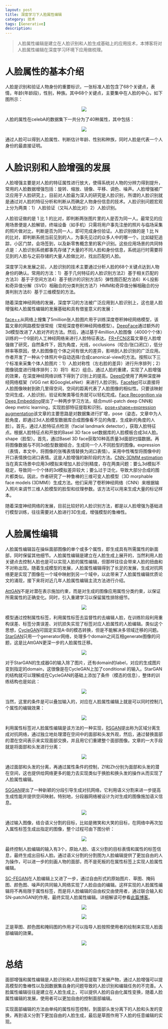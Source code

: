 ```yaml
---
layout: post
title: 深度学习下人脸属性编辑
category: 技术
tags: [Generative]
description: 
---
```


> 人脸属性编辑是建立在人脸识别和人脸生成基础上的应用技术，本博客将对人脸属性编辑在深度学习环境下应用做梳理。

# 人脸属性的基本介绍

人脸是识别和验证人物身份的重要标识，一张标准人脸包含了68个关键点，表情，年龄(年龄段)，性别，种族。其中68个关键点，主要集中在人脸的中心，如下图所示：

<p align="center">
    <img src="/assets/img/dataset/Faceedit1.png">
</p>

人脸的属性在celebA的数据集下一共分为了40种属性，其中包括：

<p align="center">
    <img src="/assets/img/dataset/Faceedit2.png">
</p>

通过人脸可以得到人脸属性、判断估计年龄、性别和种族，同时人脸是代表一个人身份的最直接证明。

# 人脸识别和人脸增强的发展

人脸增强主要是对人脸的特征属性进行放大，使得系统对人物的分辨力得到提升，常用的人脸数据增强包括：旋转、缩放、镜像、平移、调色、噪声。人脸增强被广泛应用于人脸研究上，目前对人脸最为深入的研究是人脸识别，所谓的人脸识别就是通过对人脸的特征分析和判断从而确定人物身份信息的技术。人脸识别问题宏观上分为两类：1）人脸验证（又叫人脸比对）2）人脸识别。

人脸验证做的是 1 比 1 的比对，即判断两张图片里的人是否为同一人。最常见的应用场景便是人脸解锁，终端设备（如手机）只需将用户事先注册的照片与临场采集的照片做对比，判断是否为同一人，即可完成身份验证。人脸识别做的是 1 比 N 的比对，即判断系统当前见到的人，为事先见过的众多人中的哪一个。比如疑犯追踪，小区门禁，会场签到，以及新零售概念里的客户识别。这些应用场景的共同特点是：人脸识别系统都事先存储了大量的不同人脸和身份信息，系统运行时需要将见到的人脸与之前存储的大量人脸做比对，找出匹配的人脸。

深度学习未发展之前，人脸识别的技术主要通过分析人脸的68个关键点达到人物身份的确认。常用的方法：1）基于几何特征的人脸识别方法2）基于相关匹配的方法3）基于子空间方法4）基于统计的识别方法5）弹性图匹配方法6）K-L投影和奇异值分解（SVD）相融合的分类判别方法7）HMM和奇异值分解相融合的分类判别方法8）基于三维模型的方法。

随着深度神经网络的发展，深度学习的方法被广泛应用到人脸识别上，这也是人脸增强和人脸属性编辑的发展基础和具有借鉴意义的发展：

[face++](http://xueshu.baidu.com/usercenter/paper/show?paperid=628ecff0bf9ee4a3a6cea9d3fbca0fd3&site=xueshu_se)从网络上搜集了5million张人脸图片用于训练深度卷积神经网络模型，该篇文章的网路模型很常规（常规深度卷积神经网络模型）。[DeepFace](http://xueshu.baidu.com/usercenter/paper/show?paperid=4f6ebc430416b52c9d52b5bad9b87083&site=xueshu_se)通过额外的3d模型改进了人脸对齐的方法。然后，通过基于4million人脸图像（4000个个体）训练的一个9层的人工神经网络来进行人脸特征表达。[FR+FCN](http://xueshu.baidu.com/usercenter/paper/show?paperid=01772567cb2a0ba5ab6e0ab7238f1441&site=xueshu_se)这篇文章在人脸增强做了研究，自然条件下，因为角度，光线，occlusions（咬合/张口闭口），低分辨率等原因，使人脸图像在个体之间有很大的差异，影响到人脸识别的广泛应用。作者开发了一种从个体照片中自动选择/合成canonical-view的方法。按照以下三个标准来采集个体人脸图片：1）人脸对称性（左右脸的差异）进行升序排列；2）图像锐度进行降序排列；3）将1）和2）组合。通过人脸的重建，实现了人脸增强的效果，在深度神经网络训练下得到了识别上的提高。[DeepID](http://xueshu.baidu.com/usercenter/paper/show?paperid=c8d4befe80e3bfeb693456adae6f141c&site=xueshu_se)使用了两种深度神经网络框架（VGG net 和GoogleLeNet）来进行人脸识别。[FaceNet](http://xueshu.baidu.com/usercenter/paper/show?paperid=b5457de3c4f74fbbb7d4703e93dc5974&site=xueshu_se)可以直接将人脸图像映射到欧几里得空间，空间的距离代表了人脸图像的相似性。只要该映射空间生成，人脸识别，验证和聚类等任务就可以轻松完成。[Face Recognition via Deep Embedding](http://xueshu.baidu.com/usercenter/paper/show?paperid=3932460d37f978db26e386460904a032&site=xueshu_se)提出了一种两步学习方法，结合mutil-patch deep CNN和deep metric learning，实现脸部特征提取和识别。[pose+shape+expression augmentation](http://xueshu.baidu.com/usercenter/paper/show?paperid=cde5da78cfb6ddc9323ec99b98b1a49e&site=xueshu_se&hitarticle=1)该文章的主要思路是对数据集进行扩增，pose（姿态，文章中为人脸角度，即通过3d人脸模型数据库合成图像看不见的角度，生成新的角度的人脸）。首先，通过人脸特征点检测（facial landmark detector），获取人脸特征点。根据人脸特征点和开放的Basel 3D face set数据库的人脸模板合成3d人脸。shape（脸型）。首先，通过Basel 3D face获取10种高质量3d面部扫描数据。再将图像数据与不同3d脸型数据结合，生成同一个人不同脸型的图像。expression（表情，本文中，将图像的张嘴表情替换为闭口表情）。采用中性嘴型将图像中的开口表情换位闭口表情。这是人脸增强的新阶段的方法。[CNN-3DMM estimation](http://xueshu.baidu.com/usercenter/paper/show?paperid=3d53e555457c71da8a4fdcccf8a40cce&site=xueshu_se)当在真实场景中应用3d模拟来增加人脸识别精度，存在两类问题：要么3d模拟不稳定，导致同一个个体的3d模拟差异较大；要么过于泛化，导致大部分合成的图片都类似。因此，作者研究了一种鲁棒的三维可变人脸模型（3D morphable face models (3DMM)）生成方法。他们采用了卷积神经网络（CNN）来根据输入照片来调节三维人脸模型的脸型和纹理参数。该方法可以用来生成大量的标记样本。

随着深度神经网络的发展，目前比较好的人脸识别方法，都是以人脸增强为基础进行模型训练，往往需要对人脸进行3D生成，增强模型的鲁棒性。

# 人脸属性编辑

人脸属性编辑旨在操纵面部图像的单个或多个属性，即生成具有所需属性的新面部，同时保留其他细节。人脸属性编辑是建立在人脸生成上展开的，当然利用人脸关键点去控制人脸也是可以实现人脸的属性编辑，但那样往往会带来人脸的扭曲和不对称出现。随着生成模型的发展，人脸属性编辑得到了长足的发展，生成对抗网络更是实现了图像在一个域中映射到另一个域中，以此带来了人脸属性编辑优质论文的涌现，接下来将对近几年人脸属性编辑主流方法进行介绍。

[AttGAN](https://arxiv.org/abs/1711.10678)不是对潜在表示施加约束，而是对生成的图像应用属性分类约束，以保证所需属性的正确变化。同时，引入重建学习以保留属性排除细节。

<p align="center">
    <img src="/assets/img/dataset/Faceedit3.png">
</p>

模型通过控制属性标签，利用属性标签去监督性的去编辑人脸，在训练阶段利用重构误差、标签分类误差、对抗损失实现了标签对应人脸属性的人脸编辑。类似这个思想，[CycleGAN](https://arxiv.org/abs/1703.10593)可固定实现A-B的模态转换，但是不能解决多领域迁移的问题。[StarGAN](http://openaccess.thecvf.com/content_cvpr_2018/papers/Choi_StarGAN_Unified_Generative_CVPR_2018_paper.pdf)只用一个generator网络，处理多个domain之间互相generate图像的问题，这是比AttGAN更深一步的人脸属性迁移。

<p align="center">
    <img src="/assets/img/dataset/Faceedit4.png">
</p>

对于StarGAN的生成器G的输入除了图片，还有domain的label，对应的生成图片变到指定的domain，这很像是在CycleGAN上加了conditional 的输入。StarGAN的结构就可以理解成在CycleGAN的基础上添加了条件（模态的信息），整体的训练结构也是如此：

<p align="center">
    <img src="/assets/img/dataset/Faceedit5.png">
</p>

当然，这里的条件是可以叠加输入的，对应在人脸属性编辑上就是可以同时控制几个属性的编辑效果：

<p align="center">
    <img src="/assets/img/dataset/Faceedit6.png">
</p>

利用属性标签对人脸属性编辑是该方法的一种实现，[RSGAN](https://arxiv.org/abs/1804.03447)提出称为区域分离生成对抗网络，通过独立地处理潜在空间中的面部和头发外观，然后，通过替换面部的潜在空间表示来实现面部交换，并且用它们重建整个面部图像。文章的一大手段就是将面部和头发进行分离：

<p align="center">
    <img src="/assets/img/dataset/Faceedit7.png">
</p>

通过面部和头发的分离，再通过属性条件的控制，Zf和Zh分别为面部和头发的潜在空间，这也提供给网络更多的能力去实现类似于换脸和换头发的操作从而实现了人脸属性编辑。

[SGGAN](https://arxiv.org/abs/1901.01569)提出了一种新颖的分段引导生成对抗网络，它利用语义分割来进一步提高生成性能并提供空间映射。特别地，分段器网络被设计为对生成的图像施加语义信息。

<p align="center">
    <img src="/assets/img/dataset/Faceedit8.png">
</p>

通过输入图像，结合语义分割的目标，比如是微笑和大笑的目标，在网络中再次加入属性标签生成出指定的图像，整个过程可由下图分析：

<p align="center">
    <img src="/assets/img/dataset/Faceedit9.png">
</p>

最终控制人脸编辑的输入有3个，原始人脸、语义分割的目标表情和属性的标签信息，最终生成出目标人脸。通过语义分割的分割图为人脸编辑提供了更加自由的人为操作，可以进一步的刻画人物的面部，而不是死板的在属性标签上实现人脸属性编辑。

[SC-FEGAN](https://arxiv.org/abs/1902.06838)在人脸编辑上又进了一步，通过自由形式的原始图片、草图、掩码图、颜色图、噪声的共同输入网络实现了人脸自由的编辑。这样实现的人脸属性编辑将不再局限于属性标签，而是将人脸编辑的自由权交由使用者，通过联合输入和SN-patchGAN的作用，最终实现人脸属性编辑。详细解读可参看[此篇博客](http://www.twistedwg.com/2019/02/26/SC_FEGAN.html)。

<p align="center">
    <img src="/assets/img/dataset/Faceedit10.png">
</p>

<p align="center">
    <img src="/assets/img/dataset/Faceedit11.png">
</p>

正是草图、颜色图和掩码图的作用才可以指导人脸按照使用者的绘制来实现人脸面部编辑的效果。

<p align="center">
    <img src="/assets/img/dataset/Faceedit12.png">
</p>

# 总结

面部增强和属性编辑是人脸识别和人脸特征提取下发展产物，通过人脸增强可以提高模型的鲁棒性以及因数据集自身的问题导致的人脸识别和编辑任务的不完善。人脸属性编辑往往是建立在人脸生成上，可以提供人脸的自由化属性变换，随着人脸属性编辑的发展，使用者可以更加自由的控制面部编辑。

实现面部编辑的方法由单纯的属性标签控制，到面部头发分离下的人脸和头发的变换，再到语义分割下更加自由的人脸生成，最后是草图作用下人脸的任意编辑的实现。
